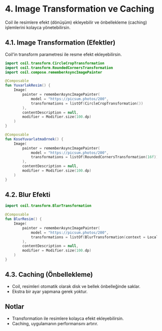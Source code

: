 # 4. Image Transformation ve Caching

Coil ile resimlere efekt (dönüşüm) ekleyebilir ve önbellekleme (caching) işlemlerini kolayca yönetebilirsin.

## 4.1. Image Transformation (Efektler)
Coil'in transform parametresi ile resme efekt ekleyebilirsin.

```kotlin
import coil.transform.CircleCropTransformation
import coil.transform.RoundedCornersTransformation
import coil.compose.rememberAsyncImagePainter

@Composable
fun YuvarlakResim() {
    Image(
        painter = rememberAsyncImagePainter(
            model = "https://picsum.photos/200",
            transformations = listOf(CircleCropTransformation())
        ),
        contentDescription = null,
        modifier = Modifier.size(100.dp)
    )
}

@Composable
fun KoseYuvarlatmaOrnek() {
    Image(
        painter = rememberAsyncImagePainter(
            model = "https://picsum.photos/200",
            transformations = listOf(RoundedCornersTransformation(16f))
        ),
        contentDescription = null,
        modifier = Modifier.size(100.dp)
    )
}
```

## 4.2. Blur Efekti
```kotlin
import coil.transform.BlurTransformation

@Composable
fun BlurResim() {
    Image(
        painter = rememberAsyncImagePainter(
            model = "https://picsum.photos/200",
            transformations = listOf(BlurTransformation(context = LocalContext.current, radius = 10f))
        ),
        contentDescription = null,
        modifier = Modifier.size(100.dp)
    )
}
```

## 4.3. Caching (Önbellekleme)
- Coil, resimleri otomatik olarak disk ve bellek önbelleğinde saklar.
- Ekstra bir ayar yapmana gerek yoktur.

## Notlar
- Transformation ile resimlere kolayca efekt ekleyebilirsin.
- Caching, uygulamanın performansını artırır. 